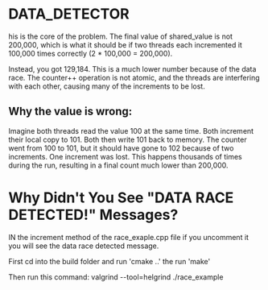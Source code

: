 # DATA_DETECTOR
<p>his is the core of the problem. The final value of shared_value is not 200,000, which is what it should be if two threads each incremented it 100,000 times correctly (2 * 100,000 = 200,000).</p>

<p>Instead, you got 129,184. This is a much lower number because of the data race. The counter++ operation is not atomic, and the threads are interfering with each other, causing many of the increments to be lost.</P>

## Why the value is wrong:
<p>Imagine both threads read the value 100 at the same time. Both increment their local copy to 101. Both then write 101 back to memory. The counter went from 100 to 101, but it should have gone to 102 because of two increments. One increment was lost. This happens thousands of times during the run, resulting in a final count much lower than 200,000.
</p>

# Why Didn't You See "DATA RACE DETECTED!" Messages?

<p>IN the increment method of the race_exaple.cpp file if you uncomment it you will see the data race detected message.</p>
<p>First cd into the build folder and run 'cmake ..' the run 'make' </p>
<p> Then run this command: valgrind --tool=helgrind ./race_example </p>
